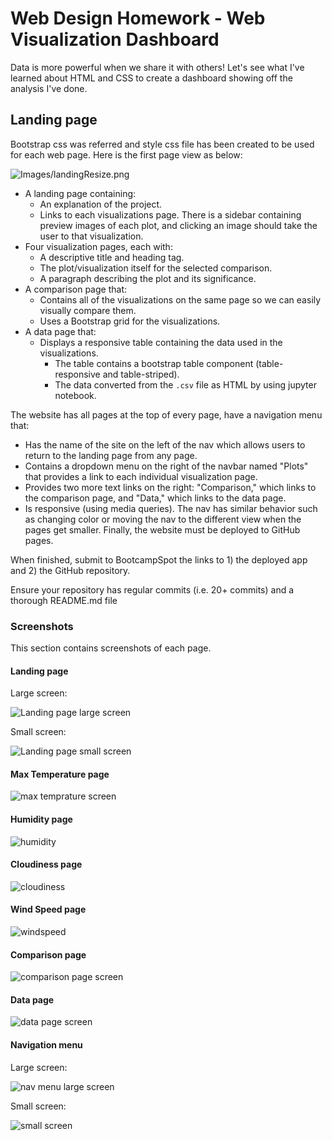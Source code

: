 # Web Design Homework - Web Visualization Dashboard 
Data is more powerful when we share it with others! Let's see what I've learned about HTML and CSS to create a dashboard showing off the analysis I've done.

## Landing page

Bootstrap css was referred and style css file has been created to be used for each web page. 
Here is the first page view as below: 

![Images/landingResize.png](webpages-images/index.png)


* A landing page containing:
  * An explanation of the project.
  * Links to each visualizations page. There is a sidebar containing preview images of each plot, and clicking an image should take the user to that visualization.
* Four visualization pages, each with:
  * A descriptive title and heading tag.
  * The plot/visualization itself for the selected comparison.
  * A paragraph describing the plot and its significance.
* A comparison page that:
  * Contains all of the visualizations on the same page so we can easily visually compare them.
  * Uses a Bootstrap grid for the visualizations.
* A data page that:
  * Displays a responsive table containing the data used in the visualizations.
    * The table contains a bootstrap table component (table-responsive and table-striped). 
    * The data converted from the `.csv` file as HTML by using jupyter notebook. 
  

The website has all pages at the top of every page, have a navigation menu that:

* Has the name of the site on the left of the nav which allows users to return to the landing page from any page.
* Contains a dropdown menu on the right of the navbar named "Plots" that provides a link to each individual visualization page.
* Provides two more text links on the right: "Comparison," which links to the comparison page, and "Data," which links to the data page.
* Is responsive (using media queries). The nav has similar behavior such as changing color or moving the nav to the different view when the pages get smaller. 
Finally, the website must be deployed to GitHub pages.

When finished, submit to BootcampSpot the links to 1) the deployed app and 2) the GitHub repository.

Ensure your repository has regular commits (i.e. 20+ commits) and a thorough README.md file


### Screenshots

This section contains screenshots of each page.

#### <a id="index-page"></a>Landing page

Large screen:

![Landing page large screen](webpages-images/index.png)

Small screen:

![Landing page small screen](webpages-images/smalllanding.png)

#### <a id="max-temperature"></a>Max Temperature page


![max temprature screen](webpages-images/maxtemperature.png)

#### <a id="humidity"></a>Humidity page


![humidity](webpages-images/humidity.png)

#### <a id="cloudiness"></a>Cloudiness page


![cloudiness](webpages-images/cloudiness.png)

#### <a id="windspeed"></a>Wind Speed page


![windspeed](webpages-images/windspeed.png)

#### <a id="comparisons-page"></a>Comparison page


![comparison page screen](webpages-images/comparison.png)


#### <a id="data-page"></a>Data page


![data page screen](webpages-images/data.png)

#### <a id="navigation-menu"></a>Navigation menu

Large screen:

![nav menu large screen](webpages-images/navigation.png)

Small screen:

![small screen](webpages-images/navigationmedia.png)
